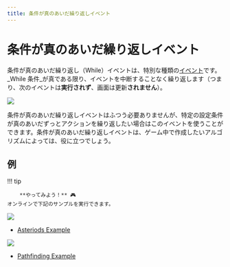 ```yaml
---
title: 条件が真のあいだ繰り返しイベント
---
```

# 条件が真のあいだ繰り返しイベント

条件が真のあいだ繰り返し（While）イベントは、特別な種類の[イベント](/ja/gdevelop5/events)です。_While 条件_が真である限り、イベントを中断することなく繰り返します（つまり、次のイベントは**実行されず**、画面は更新**されません**）。

![](/gdevelop5/events/whileevent.png)

条件が真のあいだ繰り返しイベントはふつう必要ありませんが、特定の設定条件が真のあいだずっとアクションを繰り返したい場合はこのイベントを使うことができます。条件が真のあいだ繰り返しイベントは、ゲーム中で作成したいアルゴリズムによっては、役に立つでしょう。
## 例

!!! tip

        **やってみよう！** 🎮
    オンラインで下記のサンプルを実行できます。

[![](/gdevelop5/events/spaceshooternew.png)](https://editor.gdevelop.io/?project=example://asteroids)

* [Asteriods Example](https://editor.gdevelop.io/?project=example://asteroids)

[![](/gdevelop5/events/pathfindinggeneralnew.png)](https://editor.gdevelop.io/?project=example://pathfinding)

* [Pathfinding Example](https://editor.gdevelop.io/?project=example://pathfinding)